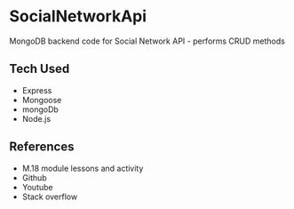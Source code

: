 # SocialNetworkApi
MongoDB backend code for Social Network API - performs CRUD methods 


## Tech Used
- Express
- Mongoose
- mongoDb
- Node.js

## References
- M.18 module lessons and activity
- Github
- Youtube
- Stack overflow


